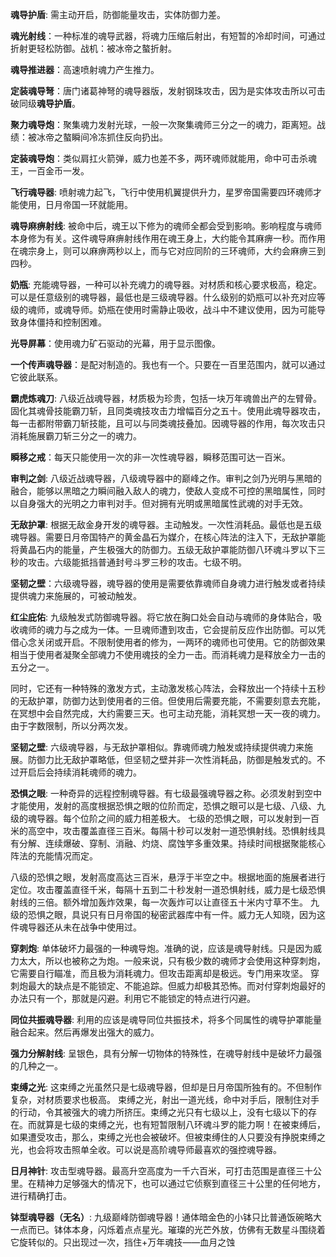 **魂导护盾**: 需主动开启，防御能量攻击，实体防御力差。

**魂光射线**：一种标准的魂导武器，将魂力压缩后射出，有短暂的冷却时间，可通过折射更轻松防御。战机：被冰帝之螯折射。

**魂导推进器**：高速喷射魂力产生推力。

**定装魂导弩**：唐门诸葛神弩的魂导器版，发射钢珠攻击，因为是实体攻击所以可击破同级**魂导护盾**。

**聚力魂导炮**：聚集魂力发射光球，一般一次聚集魂师三分之一的魂力，距离短。战绩：被冰帝之螯瞬间冷冻抓住反向扔出。

**定装魂导炮**：类似肩扛火箭弹，威力也差不多，两环魂师就能用，命中可击杀魂王，一百金币一发。

**飞行魂导器**: 喷射魂力起飞，飞行中使用机翼提供升力，星罗帝国需要四环魂师才能使用，日月帝国一环就能用。

**魂导麻痹射线**: 被命中后，魂王以下修为的魂师全都会受到影响。影响程度与魂师本身修为有关。这件魂导麻痹射线作用在魂王身上，大约能令其麻痹一秒。而作用在魂宗身上，则可以麻痹两秒以上，而与它对应同阶的三环魂师，大约会麻痹三到四秒。

**奶瓶**: 充能魂导器，一种可以补充魂力的魂导器。对材质和核心要求极高，稳定。可以是任意级别的魂导器，最低也是三级魂导器。什么级别的奶瓶可以补充对应等级的魂师，或魂导师。奶瓶在使用时需静止吸收，战斗中不建议使用，因为可能导致身体僵持和控制困难。

**光导屏幕**：使用魂力矿石驱动的光幕，用于显示图像。

**一个传声魂导器**：是配对制造的。我也有一个。只要在一百里范围内，就可以通过它彼此联系。

**霸虎炼魂刀**: 八级近战魂导器，材质极为珍贵，包括一块万年魂兽出产的左臂骨。固化其魂骨技能霸刀斩，且同类魂技攻击力增幅百分之五十。使用此魂导器攻击，每一击都附带霸刀斩技能，且可以与同类魂技叠加。因魂导器的作用，每次攻击只消耗施展霸刀斩三分之一的魂力。

**瞬移之戒**：每天只能使用一次的非一次性魂导器，瞬移范围可达一百米。

**审判之剑**: 八级近战魂导器，八级魂导器中的巅峰之作。审判之剑乃光明与黑暗的融合，能够以黑暗之力瞬间融入敌人的魂力，使敌人变成不可控的黑暗属性，同时以自身强大的光明之力审判对手。但对拥有光明或黑暗属性武魂的对手无效。

**无敌护罩**: 根据无敌金身开发的魂导器。主动触发。一次性消耗品。最低也是五级魂导器。需要日月帝国特产的黄金晶石为媒介，在核心阵法的注入下，无敌护罩能将黄晶石内的能量，产生极强大的防御力。五级无敌护罩能防御八环魂斗罗以下三秒的攻击。六级能抵挡普通封号斗罗三秒的攻击。七级不明。

**坚韧之壁**：六级魂导器，魂导器的使用是需要依靠魂师自身魂力进行触发或者持续提供魂力来施展的，可被动触发。

**红尘庇佑**: 九级触发式防御魂导器。将它放在胸口处会自动与魂师的身体贴合，吸收魂师的魂力与之成为一体。一旦魂师遭到攻击，它会提前反应作出防御。可以凭借心念关闭或开启。不限制使用者的修为，一两环的魂师也可使用。它的防御效果相当于使用者凝聚全部魂力不使用魂技的全力一击。而消耗魂力是释放全力一击的五分之一。

同时，它还有一种特殊的激发方式，主动激发核心阵法，会释放出一个持续十五秒的无敌护罩，防御力达到使用者的三倍。但使用后需要充能，不需要刻意去充能，在冥想中会自然完成，大约需要三天。也可主动充能，消耗冥想一天一夜的魂力。
由于字数限制，所以分两次发。

**坚韧之壁**: 六级魂导器，与无敌护罩相似。靠魂师魂力触发或持续提供魂力来施展。防御力比无敌护罩略低，但坚韧之壁并非一次性消耗品，防御是触发式的。不过开启后会持续消耗魂师的魂力。

**恐惧之眼**: 一种奇异的远程控制魂导器。有七级最强魂导器之称。必须发射到空中才能使用，发射的高度根据恐惧之眼的位阶而定，恐惧之眼可以是七级、八级、九级的魂导器。每个位阶之间的威力相差极大。
七级的恐惧之眼，可以发射到一百米的高空中，攻击覆盖直径三百米。每隔十秒可以发射一道恐惧射线。恐惧射线具有分解、连续爆破、穿制、消融、灼烧、腐蚀竽多重效果。持续时间根据聚能核心阵法的充能情况而定。

八级的恐惧之眼，发射高度高达三百米，悬浮于半空之中。根据地面的施展者进行定位。攻击覆盖直径千米，每隔十五到二十秒发射一道恐惧射线，威力是七级恐惧射线的三倍。额外增加轰炸效果，每一次轰炸可以让直径五十米内寸草不生。
九级的恐惧之眼，具说只有日月帝国的秘密武器库中有一件。威力无人知晓，因为这件魂导器还从未在战争中使用过。

**穿刺炮**: 单体破坏力最强的一种魂导炮。准确的说，应该是魂导射线。只是因为威力太大，所以也被称之为炮。一般来说，只有极少数的魂师才会使用这种穿刺炮，它需要自行瞄准，而且极为消耗魂力。但攻击距离却是极远。专门用来攻坚。
穿刺炮最大的缺点是不能锁定、不能追踪。但威力却极其恐怖。而对付穿刺炮最好的办法只有一个，那就是闪避。利用它不能锁定的特点进行闪避。

**同位共振魂导器**: 利用的应该是魂导同位共振技术，将多个同属性的魂导护罩能量融合起来。然后再爆发出强大的威力。

**强力分解射线**: 呈银色，具有分解一切物体的特殊性，在魂导射线中是破坏力最强的几种之一。

**束缚之光**: 这束缚之光虽然只是七级魂导器，但却是日月帝国所独有的。不但制作复杂，对材质要求也极高。
束缚之光，射出一道光线，命中对手后，限制住对手的行动，令其被强大的魂力所挤压。束缚之光只有七级以上，没有七级以下的存在。而就算是七级的束缚之光，也有短暂限制八环魂斗罗的能力啊！在被束缚后，如果遭受攻击，那么，束缚之光也会被破坏。但被束缚住的人只要没有挣脱束缚之光，也会将攻击照单全收。可以说是高阶魂导师最喜欢的强控魂导器。

**日月神针**: 攻击型魂导器。最高升空高度为一千六百米，可打击范围是直径三十公里。在精神力足够强大的情况下，也可以通过它侦察到直径三十公里的任何地方，进行精确打击。

**钵型魂导器（无名）**: 九级巅峰防御魂导器！通体暗金色的小钵只比普通饭碗略大一点而已。钵体本身，闪烁着点点星光。璀璨的光芒外放，仿佛有无数星斗围绕着它旋转似的。只出现过一次，挡住+万年魂技——血月之蚀